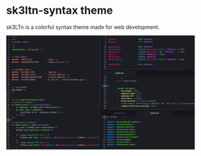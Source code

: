# sk3ltn-syntax theme

sk3LTn is a colorful syntax theme made for web development.

![sk3LTn](https://raw.githubusercontent.com/rafawhs/sk3ltn/master/screenshot.png?raw=true)
